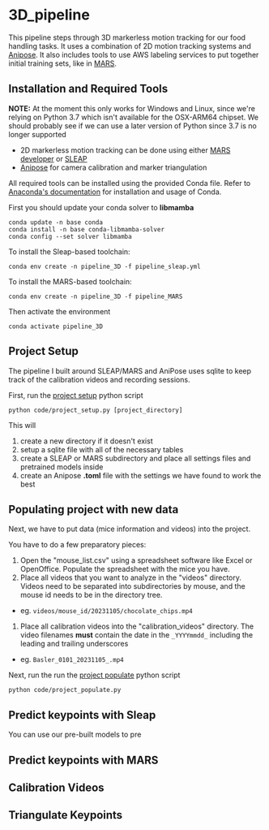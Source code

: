 # 3D_pipeline

This pipeline steps through 3D markerless motion tracking for our food handling tasks. It uses a combination of 2D motion tracking systems and [Anipose](github.com/lambdaloop/anipose). It also includes tools to use AWS labeling services to put together initial training sets, like in [MARS](github.com/neuroethology/MARS_developer).

## Installation and Required Tools
__NOTE:__ At the moment this only works for Windows and Linux, since we're relying on Python 3.7 which isn't available for the OSX-ARM64 chipset. We should probably see if we can use a later version of Python since 3.7 is no longer supported

* 2D markerless motion tracking can be done using either [MARS developer](github.com/neuroethology/MARS_developer) or [SLEAP](sleap.ai)
* [Anipose](github.com/lambdaloop/anipose) for camera calibration and marker triangulation

All required tools can be installed using the provided Conda file. Refer to [Anaconda's documentation](https://docs.anaconda.com/miniconda/) for installation and usage of Conda.

First you should update your conda solver to **libmamba**
```
conda update -n base conda
conda install -n base conda-libmamba-solver
conda config --set solver libmamba
```

To install the Sleap-based toolchain:
```
conda env create -n pipeline_3D -f pipeline_sleap.yml
```


To install the MARS-based toolchain:
```
conda env create -n pipeline_3D -f pipeline_MARS
```

Then activate the environment
```
conda activate pipeline_3D
```


## Project Setup
The pipeline I built around SLEAP/MARS and AniPose uses sqlite to keep track of the calibration videos and recording sessions. 

First, run the [project setup](code/project_setup.py) python script
```
python code/project_setup.py [project_directory]
```

This will 
1. create a new directory if it doesn't exist
1. setup a sqlite file with all of the necessary tables
1. create a SLEAP or MARS subdirectory and place all settings files and pretrained models inside
1. create an Anipose __.toml__ file with the settings we have found to work the best


## Populating project with new data
Next, we have to put data (mice information and videos) into the project. 

You have to do a few preparatory pieces:
1. Open the "mouse_list.csv" using a spreadsheet software like Excel or OpenOffice. Populate the spreadsheet with the mice you have.
1. Place all videos that you want to analyze in the "videos" directory. Videos need to be separated into subdirectories by mouse, and the mouse id needs to be in the directory tree.
  * eg. ```videos/mouse_id/20231105/chocolate_chips.mp4``` 
1. Place all calibration videos into the "calibration_videos" directory. The video filenames **must** contain the date in the ```_YYYYmmdd_``` including the leading and trailing underscores
  * eg. ```Basler_0101_20231105_.mp4```

Next, run the run the [project populate](code/project_populate.py) python script
```
python code/project_populate.py
```



## Predict keypoints with Sleap
You can use our pre-built models to pre


## Predict keypoints with MARS


## Calibration Videos


## Triangulate Keypoints 

